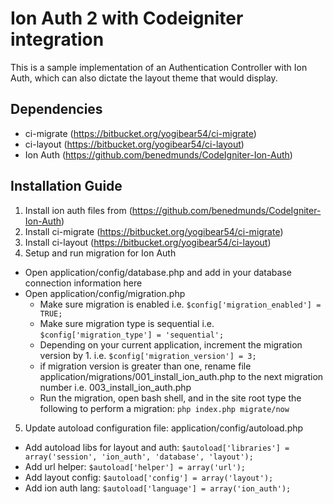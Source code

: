 # Ion Auth 2 with Codeigniter integration
This is a sample implementation of an Authentication Controller with Ion Auth, which can also dictate the layout theme that would display. 


## Dependencies
- ci-migrate (https://bitbucket.org/yogibear54/ci-migrate)
- ci-layout (https://bitbucket.org/yogibear54/ci-layout)
- Ion Auth (https://github.com/benedmunds/CodeIgniter-Ion-Auth)


## Installation Guide

1. Install ion auth files from (https://github.com/benedmunds/CodeIgniter-Ion-Auth)
2. Install ci-migrate (https://bitbucket.org/yogibear54/ci-migrate)
3. Install ci-layout (https://bitbucket.org/yogibear54/ci-layout)
4. Setup and run migration for Ion Auth
  * Open application/config/database.php and add in your database connection information here
  * Open application/config/migration.php
    - Make sure migration is enabled i.e. `$config['migration_enabled'] = TRUE;`
    - Make sure migration type is sequential i.e. `$config['migration_type'] = 'sequential';`
    - Depending on your current application, increment the migration version by 1.  i.e. `$config['migration_version'] = 3;`
    - if migration version is greater than one, rename file application/migrations/001_install_ion_auth.php to the next migration number i.e. 003_install_ion_auth.php
    - Run the migration, open bash shell, and in the site root type the following to perform a migration:  `php index.php migrate/now`
5. Update autoload configuration file: application/config/autoload.php
  * Add autoload libs for layout and auth:  `$autoload['libraries'] = array('session', 'ion_auth', 'database', 'layout');`
  * Add url helper: `$autoload['helper'] = array('url');`
  * Add layout config: `$autoload['config'] = array('layout');`
  * Add ion auth lang: `$autoload['language'] = array('ion_auth');`





